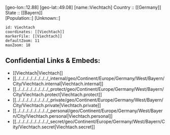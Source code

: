 ﻿---
location: [49.08,12.88] 
mapzoom: [7,12] 
mapmarker: city 
type: City
tags:
- geo/City


SpocWebEntityId: 35277
isDeleted: false
confidential: public

---
[geo-lon::12.88] 
[geo-lat::49.08] 
[name::Viechtach] 
Country :: [[Germany]]  
State :: [[Bayern]]  
[Population::] 
[Unknown::] 


```leaflet
id: Viechtach
coordinates: [[Viechtach]] 
markerFile: [[Viechtach]] 
defaultZoom: 11 
maxZoom: 18
```


## Confidential Links & Embeds: 
- [[Viechtach|Viechtach]]  
- [[../../../../../../../../_internal/geo/Continent/Europe/Germany/West/Bayern/City/Viechtach.internal|Viechtach.internal]] 
- [[../../../../../../../../_protect/geo/Continent/Europe/Germany/West/Bayern/City/Viechtach.protect|Viechtach.protect]] 
- [[../../../../../../../../_private/geo/Continent/Europe/Germany/West/Bayern/City/Viechtach.private|Viechtach.private]] 
- [[../../../../../../../../_personal/geo/Continent/Europe/Germany/West/Bayern/City/Viechtach.personal|Viechtach.personal]] 
- [[../../../../../../../../_secret/geo/Continent/Europe/Germany/West/Bayern/City/Viechtach.secret|Viechtach.secret]] 
